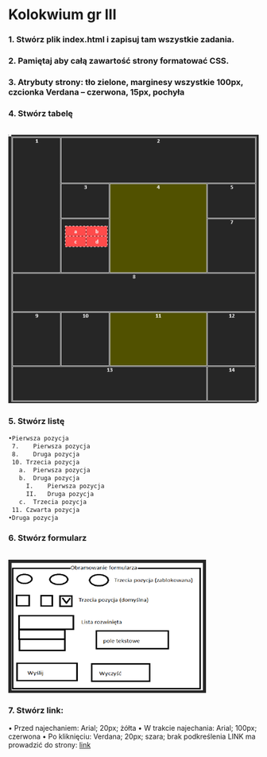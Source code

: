 # Kolokwium gr III
### 1.	Stwórz plik index.html i zapisuj tam wszystkie zadania. 
### 2.	Pamiętaj aby całą zawartość strony formatować CSS.
### 3.	Atrybuty strony: tło zielone, marginesy wszystkie 100px, czcionka Verdana – czerwona, 15px, pochyła
### 4.	 Stwórz tabelę 

<br>![](img/kol1v5.png)
 
### 5.	Stwórz listę 
 ```
•Pierwsza pozycja 
  7.	Pierwsza pozycja 
  8.	Druga pozycja 
  10. Trzecia pozycja 
    a.	Pierwsza pozycja 
    b.	Druga pozycja 
      I.	Pierwsza pozycja 
      II.	Druga pozycja 
    c.	Trzecia pozycja 
  11. Czwarta pozycja 
•Druga pozycja 
```
### 6.	Stwórz formularz 

<br>![](img/kol1v6.png)
 
### 7.	  Stwórz link:
•	Przed najechaniem: Arial; 20px; żółta 
•	W trakcie najechania: Arial; 100px; czerwona
•	Po kliknięciu: Verdana; 20px; szara; brak podkreślenia
LINK ma prowadzić do strony: [link](http://www.ur.edu.pl) 

